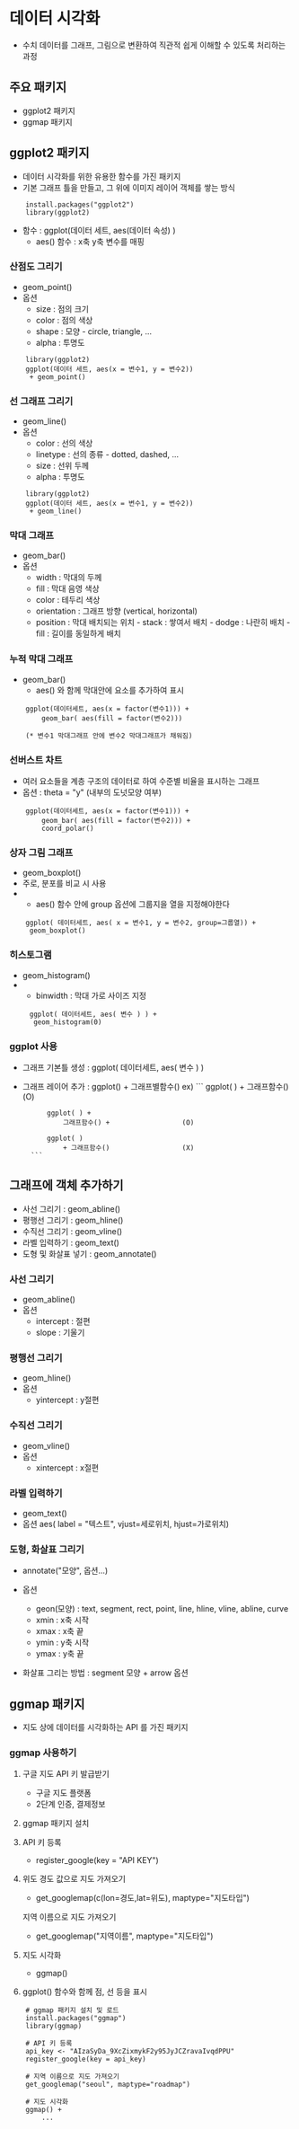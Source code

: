 # 데이터 시각화
- 수치 데이터를 그래프, 그림으로 변환하여
   직관적 쉽게 이해할 수 있도록 처리하는 과정


## 주요 패키지
- ggplot2 패키지
- ggmap 패키지


## ggplot2 패키지
- 데이터 시각화를 위한 유용한 함수를 가진 패키지
- 기본 그래프 틀을 만들고, 그 위에 이미지 레이어 객체를 쌓는 방식
```
    install.packages("ggplot2")
    library(ggplot2)
```
- 함수 : ggplot(데이터 세트, aes(데이터 속성) ) 
  * aes() 함수  : x축 y축 변수를 매핑


### 산점도 그리기
- geom_point()
- 옵션 
    * size          : 점의 크기
    * color         : 점의 색상
    * shape         : 모양 - circle, triangle, ...
    * alpha         : 투명도
```
    library(ggplot2)
    ggplot(데이터 세트, aes(x = 변수1, y = 변수2)) 
     + geom_point()
```

### 선 그래프 그리기
- geom_line()
- 옵션 
    * color         : 선의 색상
    * linetype      : 선의 종류 - dotted, dashed, ...
    * size          : 선위 두께
    * alpha         : 투명도
```
    library(ggplot2)
    ggplot(데이터 세트, aes(x = 변수1, y = 변수2)) 
     + geom_line()
```

### 막대 그래프 
- geom_bar()
- 옵션
    * width         : 막대의 두께
    * fill          : 막대 음영 색상
    * color         : 테두리 색상
    * orientation   : 그래프 방향 (vertical, horizontal)
    * position      : 막대 배치되는 위치 
                      - stack : 쌓여서 배치
                      - dodge : 나란히 배치
                      - fill : 길이를 동일하게 배치



### 누적 막대 그래프
- geom_bar()
    * aes() 와 함께 막대안에 요소를 추가하여 표시

```  
    ggplot(데이터세트, aes(x = factor(변수1))) +
        geom_bar( aes(fill = factor(변수2)))

    (* 변수1 막대그래프 안에 변수2 막대그래프가 채워짐)
```


### 선버스트 차트 
- 여러 요소들을 계층 구조의 데이터로 하여 수준별 비율을 표시하는 그래프
- 옵션 : theta = "y"  (내부의 도넛모양 여부)
```
    ggplot(데이터세트, aes(x = factor(변수1))) +
        geom_bar( aes(fill = factor(변수2))) +
        coord_polar()
```




### 상자 그림 그래프
- geom_boxplot()
- 주로, 분포를 비교 시 사용
- * aes() 함수 안에 group 옵션에 그룹지을 열을 지정해야한다
```
    ggplot( 데이터세트, aes( x = 변수1, y = 변수2, group=그룹열)) +
     geom_boxplot()
```


### 히스토그램
- geom_histogram()
- * binwidth : 막대 가로 사이즈 지정
``` 
     ggplot( 데이터세트, aes( 변수 ) ) +
      geom_histogram(0)
```

### ggplot 사용
- 그래프 기본틀 생성 : ggplot( 데이터세트, aes( 변수 ) ) 
- 그래프 레이어 추가 : ggplot() + 그래프별함수()
  ex)   ```
            ggplot( ) + 그래프함수()            (O)

            ggplot( ) + 
                그래프함수() +                  (O)

            ggplot( ) 
                + 그래프함수()                  (X)
        ```



## 그래프에 객체 추가하기
- 사선 그리기           : geom_abline()
- 평행선 그리기         : geom_hline()
- 수직선 그리기         : geom_vline()
- 라벨 입력하기         : geom_text()
- 도형 및 화살표 넣기   : geom_annotate()


### 사선 그리기
- geom_abline()
- 옵션 
    * intercept         : 절편
    * slope             : 기울기


### 평행선 그리기
- geom_hline()
- 옵션 
    * yintercept         : y절편


### 수직선 그리기
- geom_vline()
- 옵션 
    * xintercept         : x절편


### 라벨 입력하기
- geom_text()
- 옵션 
   aes( label = "텍스트", vjust=세로위치, hjust=가로위치)


### 도형, 화살표 그리기
- annotate("모양", 옵션...)
- 옵션 
   * geon(모양)     : text, segment, rect, point, line, hline, vline, abline, curve
   * xmin   : x축 시작
   * xmax   : x축 끝
   * ymin   : y축 시작
   * ymax   : y축 끝

- 화살표 그리는 방법 : segment 모양 + arrow 옵션

   


## ggmap 패키지
- 지도 상에 데이터를 시각화하는 API 를 가진 패키지


### ggmap 사용하기
1. 구글 지도 API 키 발급받기
    - 구글 지도 플랫폼 
    - 2단계 인증, 결제정보
2. ggmap 패키지 설치
3. API 키 등록
    - register_google(key = "API KEY")
4. 위도 경도 값으로 지도 가져오기
   - get_googlemap(c(lon=경도,lat=위도), maptype="지도타입") 

   지역 이름으로 지도 가져오기  
   - get_googlemap("지역이름", maptype="지도타입") 
5. 지도 시각화
    - ggmap() 

6. ggplot() 함수와 함께 점, 선 등을 표시


```
    # ggmap 패키지 설치 및 로드
    install.packages("ggmap")
    library(ggmap)

    # API 키 등록
    api_key <- "AIzaSyDa_9XcZixmykF2y95JyJCZravaIvqdPPU"
    register_google(key = api_key)

    # 지역 이름으로 지도 가져오기 
    get_googlemap("seoul", maptype="roadmap") 

    # 지도 시각화
    ggmap() +
        ...

```